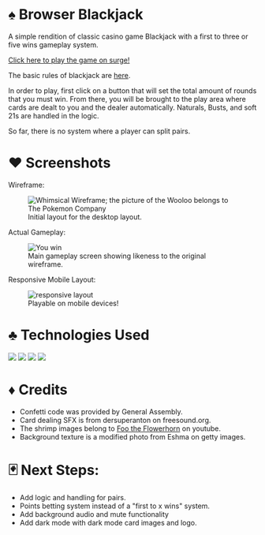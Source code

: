 # ♠ Browser Blackjack  
 A simple rendition of classic casino game Blackjack with a first to three or five wins gameplay system. 

<a href="https://rpn-browser-blackjack.surge.sh" target="_blank">Click here to play the game on surge!</a>  

The basic rules of blackjack are [here](https://bicyclecards.com/how-to-play/blackjack/). 

In order to play, first click on a button that will set the total amount of rounds that you must win.
From there, you will be brought to the play area where cards are dealt to you and the dealer automatically. Naturals, Busts, and soft 21s are handled in the logic.

So far, there is no system where a player can split pairs. 

# ♥ Screenshots
Wireframe:
<figure>
    <img src="https://trello.com/1/cards/62046fe9e1a7f546ee7f21ee/attachments/62046fe9e1a7f546ee7f2200/previews/62046febe1a7f546ee7f2240/download/image.png"
         alt="Whimsical Wireframe; the picture of the Wooloo belongs to The Pokemon Company">
    <figcaption>Initial layout for the desktop layout.  </figcaption>
</figure>  


Actual Gameplay:  
<figure>
    <img src="https://i.imgur.com/vdKbcB3.png"
         alt="You win">
    <figcaption>Main gameplay screen showing likeness to the original wireframe.  </figcaption>
</figure>  


Responsive Mobile Layout:  
<figure>
    <img src="https://i.imgur.com/DanuQkF.png"
         alt="responsive layout">
    <figcaption>Playable on mobile devices!  </figcaption>
</figure>  


# ♣ Technologies Used 
<img src="https://img.shields.io/badge/HTML5-E34F26?style=flat&logo=html5&logoColor=white">
<img src="https://img.shields.io/badge/CSS3-1572B6?style=flat&logo=css3&logoColor=white">
<img src="https://img.shields.io/badge/JavaScript-F7DF1E?style=flat&logo=javascript&logoColor=black">
<img src="https://img.shields.io/badge/Bootstrap-563D7C?style=flat&logo=bootstrap&logoColor=white">

# ♦ Credits
* Confetti code was provided by General Assembly.  
* Card dealing SFX is from dersuperanton on freesound.org.  
* The shrimp images belong to [Foo the Flowerhorn](https://www.youtube.com/watch?v=yk4St8wus8w) on youtube.  
* Background texture is a modified photo from Eshma on getty images.

# 🃏 Next Steps: 
* Add logic and handling for pairs.
* Points betting system instead of a "first to x wins" system. 
* Add background audio and mute functionality
* Add dark mode with dark mode card images and logo.